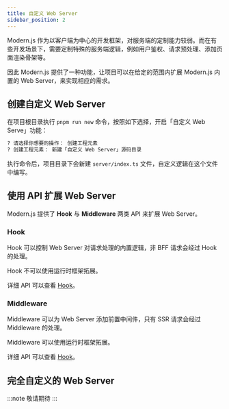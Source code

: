```yaml
---
title: 自定义 Web Server
sidebar_position: 2
---
```


Modern.js 作为以客户端为中心的开发框架，对服务端的定制能力较弱。而在有些开发场景下，需要定制特殊的服务端逻辑，例如用户鉴权、请求预处理、添加页面渲染骨架等。

因此 Modern.js 提供了一种功能，让项目可以在给定的范围内扩展 Modern.js 内置的 Web Server，来实现相应的需求。

## 创建自定义 Web Server

在项目根目录执行 `pnpm run new` 命令，按照如下选择，开启「自定义 Web Serve」功能：

```bash
? 请选择你想要的操作： 创建工程元素
? 创建工程元素： 新建「自定义 Web Server」源码目录
```

执行命令后，项目目录下会新建 `server/index.ts` 文件，自定义逻辑在这个文件中编写。

## 使用 API 扩展 Web Server

Modern.js 提供了 **Hook** 与 **Middleware** 两类 API 来扩展 Web Server。

### Hook

Hook 可以控制 Web Server 对请求处理的内置逻辑，非 BFF 请求会经过 Hook 的处理。

Hook 不可以使用运行时框架拓展。

详细 API 可以查看 [Hook](/docs/apis/app/runtime/web-server/hook)。


### Middleware

Middleware 可以为 Web Server 添加前置中间件，只有 SSR 请求会经过 Middleware 的处理。

Middleware 可以使用运行时框架拓展。

详细 API 可以查看 [Hook](/docs/apis/app/runtime/web-server/middleware)。

## 完全自定义的 Web Server

:::note
敬请期待
:::
